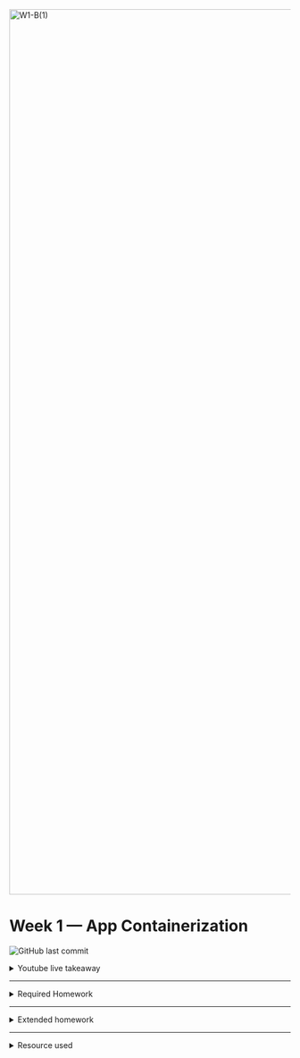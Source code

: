 <img width="1584" alt="W1-B(1)" src="https://user-images.githubusercontent.com/123767474/220916748-3a40d075-2b7c-4087-b016-0ab0e390bd6c.png">


# Week 1 — App Containerization


![GitHub last commit](https://img.shields.io/github/last-commit/ash-codess/aws-bootcamp-cruddur-2023)

<details>
<summary>
Youtube live takeaway
</summary>
This week we started with docker. As a beginner it was overwhelming amount of information but now i knew what needs to be done and i decided t give first two days to understand more about docker.

<img width="842" alt="w1_1" src="https://user-images.githubusercontent.com/123767474/220917137-05b13a1c-80bb-4180-ae21-f076d4aa0d41.png">


I started with the free docker for beginners course by Kodekloud. The first few section of the course was enough to understand the basics of docker. I documented what i learned in my personal blog
[Link](https://ash-codes.tech/posts/docker-101/).<br>
Next step was to install docker locally on my system and run some images myself. I did so using convenience script (steps mentioned in blog).
When i felt comfortable enough to understand what was going on, I proceeded with this week's required work!

</details>

---

<details>
<summary>Required Homework</summary>

1. Setting up docker in gitpod
   - Install the docker extension in gitpod

<br>

2. Setting up docker in backend
   - Created a Dockerfile in backend-flask with following code:
        ```sh
        FROM python:3.10-slim-buster
        
        #Inside container
        WORKDIR /backend-flask
        
        #Outside container -> Inside container (contains libraries to run the app)
        COPY requirements.txt requirements.txt

        #Inside container (installing python libraries used for the app)
        RUN pip3 install -r requirements.txt
        
        #Outside container -> inside directory
        COPY . .
        
        #set env vars  (inside container)
        ENV FLASK_ENV=development
        
        EXPOSE ${PORT}

        #python3 -m flask run --host=0.0.0.0 --port=4567
        CMD [ "python3", "-m" , "flask", "run", "--host=0.0.0.0", "--port=4567"]
        ```

    - Install the requirements.txt: 
        ```sh
        cd backend-flask
        pip3 install -r requirements.txt
        ``` 

    - Setting up env vars:
        ```sh
        export FRONTEND_URL="*"
        export BACKEND_URL="*"
        ```    

    - To get the server running on port 4567, run the following:
        ```sh
        python3 -m flask run --host=0.0.0.0 --port=4567
        ```
         We will get back json file on successful setup! Make sure the port 4567 is unlocked and url is modifies at the end to  "api/activities/home"

    - Unset the env vars for now (because dockerfile might not take the environment variables already set in the system):
        ```sh
        unset FRONTEND_URL="*"
        unset BACKEND_URL="*"

        #To make sure it's gone, run this:
        env | grep = _URL
        ```

    - To build the image:
        ```sh
        #navigate back to root directory
        cd .. 
        docker build -t  backend-flask ./backend-flask
        ```   
    - To run the container:
        ```sh
        FRONTEND_URL="*" BACKEND_URL="*" docker run --rm -p 4567:4567 -it backend-flask
        ```
      This gave a 404 error, on debugging we found that env vars weren't set in the container (we used attached shell to figure this out)
    
    - To remove this error, we will run this modified  version of the command:
        ```sh
        docker run --rm -p 4567:4567 -it -e FRONTEND_URL='*' -e BACKEND_URL='*' backend-flask
        ```
        We will get back json file on successful setup! Make sure the port 4567 is unlocked and url is modifies at the end to  "api/activities/home"  

    -  Run docker ps it will show up all the images which are running     

<br> 

3. Setting up docker in frontend

    - Installing the requirements:        
        ```sh
        cd  frontend-react-js
        npm i
        ```

    - Create a Dockerfile in /frontend-react-js directory with following code:
        ```sh
        FROM node:16.18
        ENV PORT=3000
        COPY . /frontend-react-js
        WORKDIR /frontend-react-js
        RUN npm install
        EXPOSE ${PORT}
        CMD ["npm", "start"]
        ```

    - Go to root directory and build the image:
        ```sh
        docker build -t frontend-react-js ./frontend-react-js
        ```

    - Finally run the container:
        ```sh
        docker run -p 3000:3000 -d frontend-react-js
        ```

4. Running multiple containers with docker compose
    - Go to root directory and make a new file called  docker-compose.yml and paste in thr following code:


        ```sh
        version: "3.8"
        services:
            backend-flask:
                environment:
                    FRONTEND_URL: "https://3000-${GITPOD_WORKSPACE_ID}.${GITPOD_WORKSPACE_CLUSTER_HOST}"
                    BACKEND_URL: "https://4567-${GITPOD_WORKSPACE_ID}.${GITPOD_WORKSPACE_CLUSTER_HOST}"
                build: ./backend-flask
                ports:
                    - "4567:4567"
                volumes:
                    - ./backend-flask:/backend-flask
            frontend-react-js:
                environment:
                    REACT_APP_BACKEND_URL: "https://4567-${GITPOD_WORKSPACE_ID}.${GITPOD_WORKSPACE_CLUSTER_HOST}"
                build: ./frontend-react-js
                ports:
                    - "3000:3000"
                volumes:
                    - ./frontend-react-js:/frontend-react-js
            # the name flag is a hack to change the default prepend folder
            # name when outputting the image names
        networks: 
            internal-network:
            driver: bridge
            name: cruddur
        ```

    - Finally to run it, hit right-click on docker-compose.yaml and hit compose up and the ports should be activated. If you did  everything correctly you should see the following output
  
        ![week1_setup-proof-of-work](https://user-images.githubusercontent.com/123767474/220918968-61d5200c-4d5c-4ff6-a3d6-79b007cee490.png)

  

5. Notification feature for the app
    - Go to the frontend-react directory and run: npm i
    - Go back to root directory then Docker up to spin up the ports
    - Modify backend-flask/openai.yaml file with:
        ```sh
        /api/activities/notifications:
        get:
          description: 'Return a feed of activity for all of those that I follow'
        tags:
            - activities
        parameters: []
        responses:
            '200':
            description: Returns an array of activities
            content:
                application/json:
                schema:
                    type: array
                    items:
                        $ref: '#/components/schemas/Activity'
        ```
    - Go to backend-flask/app.py and add in an endpoint (below api/activities/home route):
        ```sh
        @app.route("/api/activities/notifications", methods=['GET'])def data_notifications():
            data = NotificationsActivities.run()
            return data, 200
        ```
    - Create a new file called notifications_activities.py at location backend-flask/services and add mock data:
        ```sh
        from datetime import datetime, timedelta, timezone
        class NotificationsActivities:
            def run():
                now = datetime.now(timezone.utc).astimezone()
                results = [{
                    'uuid': '68f126b0-1ceb-4a33-88be-d90fa7109eee',
                    'handle':  'space cadet',
                    'message': 'I am an astro',
                    'created_at': (now - timedelta(days=2)).isoformat(),
                    'expires_at': (now + timedelta(days=5)).isoformat(),
                    'likes_count': 5,
                    'replies_count': 1,
                    'reposts_count': 0,
                    'replies': [{
                    'uuid': '26e12864-1c26-5c3a-9658-97a10f8fea67',
                    'reply_to_activity_uuid': '68f126b0-1ceb-4a33-88be-d90fa7109eee',
                    'handle':  'worf',
                    'message': 'this post has no honor!',
                    'likes_count': 0,
                    'replies_count': 0,
                    'reposts_count': 0,
                    'created_at': (now - timedelta(days=2)).isoformat()
                }],
            }
            ]
        return results
        ```

    - Add it to the app.py file 
        ```sh
        from services.notifications_activities import *
        ```
    - Modify the 4567 port url with: /api/activities/notifications.
    We should get back json data
    Our backend setup is  now done!

    - For frontend lets modify the App.js file in /frontend-react-js/src/
        ```sh
        import NotificationsFeedPage from './pages/NotificationsFeedPage';

        #Add in the path below
        {
        path: "/notifications",
        element: <NotificationsFeedPage />
        }
        ```
    - Go to /pages folder and create a new file called NotificationsFeedPage.js and paste in the code from homefeed.js file with necessary changes.

        ```sh
        import './NotificationsFeedPage.css';
        import React from "react";

        import DesktopNavigation  from '../components/DesktopNavigation';
        import DesktopSidebar     from '../components/DesktopSidebar';
        import ActivityFeed from '../components/ActivityFeed';
        import ActivityForm from '../components/ActivityForm';
        import ReplyForm from '../components/ReplyForm';

      # [TODO] Authenication
        import Cookies from 'js-cookie'

        export default function NotificationsFeedPage() {
            const [activities, setActivities] = React.useState([]);
            const [popped, setPopped] = React.useState(false);
            const [poppedReply, setPoppedReply] = React.useState(false);
            const [replyActivity, setReplyActivity] = React.useState({});
            const [user, setUser] = React.useState(null);
            const dataFetchedRef = React.useRef(false);

            const loadData = async () => {
                try {
                    const backend_url = `${process.env.REACT_APP_BACKEND_URL}/api/activities/notifications`
                    const res = await fetch(backend_url, {
                    method: "GET"
                });
                let resJson = await res.json();
                    if (res.status === 200) {
                        setActivities(resJson)
                    } else {
                        console.log(res)
                    }
                    } catch (err) {
                        console.log(err);
                    }
                };

            const checkAuth = async () => {
                console.log('checkAuth')
            # [TODO] Authenication
            if (Cookies.get('user.logged_in')) {
                setUser({
                display_name: Cookies.get('user.name'),
                handle: Cookies.get('user.username')
            })
            }
        };

            React.useEffect(()=>{
            #prevents double call
                if (dataFetchedRef.current) return;
                dataFetchedRef.current = true;

                loadData();
                checkAuth();
            }, [])

            return (
                <article>
                <DesktopNavigation user={user} active={'notifications'} setPopped={setPopped} />
                <div className='content'>
                    <ActivityForm  
                        popped={popped}
                        setPopped={setPopped} 
                        setActivities={setActivities} 
                    />
                    <ReplyForm 
                        activity={replyActivity} 
                        popped={poppedReply} 
                        setPopped={setPoppedReply} 
                        setActivities={setActivities} 
                        activities={activities} 
                    />
                    <ActivityFeed 
                        title="Notifications" 
                        setReplyActivity={setReplyActivity} 
                        setPopped={setPoppedReply} 
                        activities={activities} 
                    />
                </div>
            <DesktopSidebar user={user} />
        </article>
        );
        }
        ```

- This is what you should see after this step is done:
  ![week1_notifi-prrof-of-work](https://user-images.githubusercontent.com/123767474/220918691-51a6dcc0-92b3-43f0-837b-74f7c705d3f2.png)

6. Setting up DynamoDB Local and Postgres Container in docker-compose:
    - Modify the docker-compose.yaml file with the following
        ```sh
        services:
            dynamodb-local:
            # https://stackoverflow.com/questions/67533058/persist-local-dynamodb-data-in-volumes-lack-permission-unable-to-open-databa
            # We needed to add user:root to get this working.
            user: root
            command: "-jar DynamoDBLocal.jar -sharedDb -dbPath ./data"
            image: "amazon/dynamodb-local:latest"
            container_name: dynamodb-local
            ports:
                - "8000:8000"
            volumes:
                - "./docker/dynamodb:/home/dynamodblocal/data"
            working_dir: /home/dynamodblocal

            db:
                image: postgres:13-alpine
                restart: always
                environment:
                    - POSTGRES_USER=postgres
                    - POSTGRES_PASSWORD=password
                ports:
                    - '5432:5432'
                volumes: 
                    - db:/var/lib/postgresql/data

        volumes:
            db:
                driver: local
        ```

    - Then do docker-compose up. Make sure ports are unlocked!

7. Setting up DynamoDB:
    - Run the following to create a table:
        ```sh
        aws dynamodb create-table \
            --endpoint-url http://localhost:8000 \
            --table-name Music \
            --attribute-definitions \
                AttributeName=Artist,AttributeType=S \
                AttributeName=SongTitle,AttributeType=S \
            --key-schema AttributeName=Artist,KeyType=HASH          AttributeName=SongTitle,KeyType=RANGE \
            --provisioned-throughput ReadCapacityUnits=1,WriteCapacityUnits=1 \
            --table-class STANDARD       
        ```
    - Run the following to create an item:
        ```sh
        aws dynamodb put-item \
            --endpoint-url http://localhost:8000 \
            --table-name Music \
            --item \
                '{"Artist": {"S": "No One You Know"}, "SongTitle": {"S": "Call Me Today"}, "AlbumTitle": {"S": "Somewhat Famous"}}' \
            --return-consumed-capacity TOTAL  
        ```
    - To list the table, run:
        ```sh
        aws dynamodb list-tables --endpoint-url http://localhost:8000
        ```
    - To scan for records, run:
        ```sh
        aws dynamodb scan --table-name Music --query "Items" --endpoint-url http://localhost:8000
        ```

  ![week1-proof-work](https://user-images.githubusercontent.com/123767474/220918340-8cd1debd-e28c-46e7-b52e-519ec3681f03.png)

  

7. Setting up Postgres:

    - Modify the docker-compose.yaml, this step is done to install postgres client:
        ```sh
          - name: postgres
            init: |
                curl -fsSL https://www.postgresql.org/media/keys/ACCC4CF8.asc|sudo gpg --dearmor -o /etc/apt/trusted.gpg.d/postgresql.gpg
                echo "deb http://apt.postgresql.org/pub/repos/apt/ `lsb_release -cs`-pgdg main" |sudo tee  /etc/apt/sources.list.d/pgdg.list
                sudo apt update
                sudo apt install -y postgresql-client-13 libpq-dev
        ```
    - Run each of the command above in terminal for installation.

    - To run the client:
        ```sh
        psql - Uposstgres --host localhost

        #Enter password: password
        ```
    - To test you can run some commands, you should get some output:
      ![post-week2](https://user-images.githubusercontent.com/123767474/220917864-f9d89ee7-1680-48b0-bac6-46e01c22ed5e.png)

</details>

---


<details>
<summary>Extended homework</summary>
        pending work
</details>

---
<details>
<summary>Resource used</summary>

1. Content:<br>
        - Official cloud project bootcamp playlist <br>
        - KodeKloud docker course
    
    _Note: All images used in the journal are made using figma._

</details>

